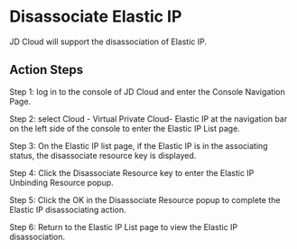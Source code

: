 # Disassociate Elastic IP

JD Cloud will support the disassociation of Elastic IP.

## Action Steps

Step 1: log in to the console of JD Cloud and enter the Console Navigation Page.

Step 2: select Cloud - Virtual Private Cloud- Elastic IP at the navigation bar on the left side of the console to enter the Elastic IP List page.

Step 3: On the Elastic IP list page, if the Elastic IP is in the associating status, the disassociate resource key is displayed.

Step 4: Click the Disassociate Resource key to enter the Elastic IP Unbinding Resource popup.

Step 5: Click the OK in the Disassociate Resource popup to complete the Elastic IP disassociating action.

Step 6: Return to the Elastic IP List page to view the Elastic IP disassociation.

